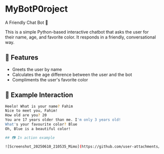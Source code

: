 # MyBotP0roject
A Friendly Chat Bot 🤖

This is a simple Python-based interactive chatbot that asks the user for their name, age, and favorite color. It responds in a friendly, conversational way.

## 🌟 Features

- Greets the user by name
- Calculates the age difference between the user and the bot
- Compliments the user's favorite color

## 📜 Example Interaction

```bash
Heelo! What is your name? Fahim
Nice to meet you, Fahim!
How old are you? 20
You are 17 years older than me. I'm only 3 years old!
What's your favourite color? Blue
Oh, Blue is a beautiful color!

## 📷 In action example

![Screenshot_20250610_210535_Mimo](https://github.com/user-attachments/assets/2f435726-ec91-4f4c-8f08-03b76b7c6674)
